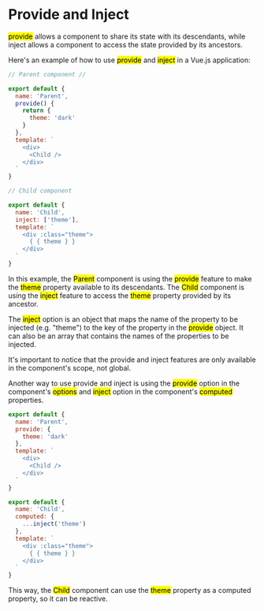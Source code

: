 # Provide and Inject

<mark>provide</mark> allows a component to share its state with its descendants, while inject allows a component to access the state provided by its ancestors.

Here's an example of how to use <mark>provide</mark> and <mark>inject</mark> in a Vue.js application:

```js
// Parent component //

export default {
  name: 'Parent',
  provide() {
    return {
      theme: 'dark'
    }
  },
  template: `
    <div>
      <Child />
    </div>
  `
}
```

```js
// Child component

export default {
  name: 'Child',
  inject: ['theme'],
  template: `
    <div :class="theme">
      { { theme } }
    </div>
  `
}
```

In this example, the <mark>Parent</mark> component is using the <mark>provide</mark> feature to make the <mark>theme</mark> property available to its descendants. The <mark>Child</mark> component is using the <mark>inject</mark> feature to access the <mark>theme</mark> property provided by its ancestor.

The <mark>inject</mark> option is an object that maps the name of the property to be injected (e.g. "theme") to the key of the property in the <mark>provide</mark> object. It can also be an array that contains the names of the properties to be injected.

It's important to notice that the provide and inject features are only available in the component's scope, not global.

Another way to use provide and inject is using the <mark>provide</mark> option in the component's <mark>options</mark> and <mark>inject</mark> option in the component's <mark>computed</mark> properties.

```js
export default {
  name: 'Parent',
  provide: {
    theme: 'dark'
  },
  template: `
    <div>
      <Child />
    </div>
  `
}
```

```js
export default {
  name: 'Child',
  computed: {
    ...inject('theme')
  },
  template: `
    <div :class="theme">
      { { theme } }
    </div>
  `
}
```

This way, the <mark>Child</mark> component can use the <mark>theme</mark> property as a computed property, so it can be reactive.